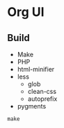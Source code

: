 # Org UI

## Build

* Make
* PHP
* html-minifier
* less
  * glob
  * clean-css
  * autoprefix
* pygments

```
make
```